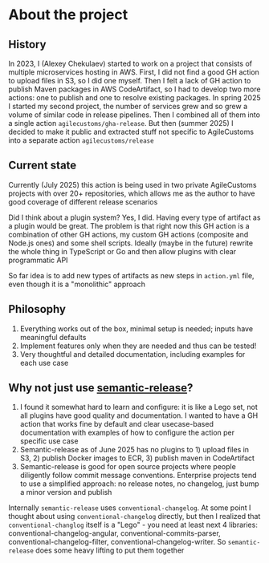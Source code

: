 # About the project

## History

In 2023, I (Alexey Chekulaev) started to work on a project that consists of multiple microservices hosting in AWS.
First, I did not find a good GH action to upload files in S3, so I did one myself.
Then I felt a lack of GH action to publish Maven packages in AWS CodeArtifact, so I had to develop two more actions:
one to publish and one to resolve existing packages.
In spring 2025 I started my second project, the number of services grew and so grew a volume of similar code in release pipelines.
Then I combined all of them into a single action `agilecustoms/gha-release`.
But then (summer 2025) I decided to make it public and extracted stuff not specific to AgileCustoms into a separate action `agilecustoms/release`

## Current state

Currently (July 2025) this action is being used in two private AgileCustoms projects with over 20+ repositories,
which allows me as the author to have good coverage of different release scenarios

Did I think about a plugin system? Yes, I did. Having every type of artifact as a plugin would be great.
The problem is that right now this GH action is a combination of other GH actions, my custom GH actions (composite and Node.js ones) and some shell scripts.
Ideally (maybe in the future) rewrite the whole thing in TypeScript or Go and then allow plugins with clear programmatic API

So far idea is to add new types of artifacts as new steps in `action.yml` file, even though it is a "monolithic" approach

## Philosophy

1. Everything works out of the box, minimal setup is needed; inputs have meaningful defaults
2. Implement features only when they are needed and thus can be tested!
3. Very thoughtful and detailed documentation, including examples for each use case

## Why not just use [semantic-release](https://github.com/semantic-release/semantic-release)?

1. I found it somewhat hard to learn and configure: it is like a Lego set, not all plugins have good quality and documentation.
I wanted to have a GH action that works fine by default and clear usecase-based documentation
with examples of how to configure the action per specific use case
2. Semantic-release as of June 2025 has no plugins to 1) upload files in S3, 2) publish Docker images to ECR, 3) publish maven in CodeArtifact
3. Semantic-release is good for open source projects where people diligently follow commit message conventions.
Enterprise projects tend to use a simplified approach: no release notes, no changelog, just bump a minor version and publish

Internally `semantic-release` uses `conventional-changelog`. At some point I thought about using `conventional-changelog` directly,
but then I realized that `conventional-changlog` itself is a "Lego" - you need at least next 4 libraries:
conventional-changelog-angular, conventional-commits-parser, conventional-changelog-filter, conventional-changelog-writer.
So `semantic-release` does some heavy lifting to put them together
